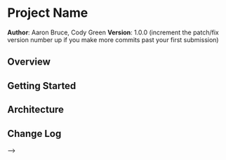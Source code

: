 # Project Name

**Author**: Aaron Bruce, Cody Green
**Version**: 1.0.0 (increment the patch/fix version number up if you make more commits past your first submission)

## Overview
<!-- Provide a high level overview of what this application is and why you are building it, beyond the fact that it's an assignment for a Code Fellows 301 class. (i.e. What's your problem domain?)
link files together and render them to the dom and delete the old template only showing the clones.





 -->

## Getting Started
<!-- What are the steps that a user must take in order to build this app on their own machine and get it running? 
if a user wanted to build this app on their own machine they would need to clone down the repo and finish the todos and review the review portions and fil in the comments.



-->

## Architecture
<!-- Provide a detailed description of the application design. What technologies (languages, libraries, etc) you're using, and any other relevant design information. 
we are using html css javascript and jquery.


-->

## Change Log
<!-- Use this are to document the iterative changes made to your application as each feature is successfully implemented. Use time stamps. Here's an examples:
12-02-2017 5:57pm we filled out the todos, linked all the files together, hid the template but showed the clones , filled out the comments, finished the readme.

01-01-2001 4:59pm - Application now has a fully-functional express server, with GET and POST routes for the book resource.

## Credits and Collaborations
<!-- Give credit (and a link) to other people or resources that helped you build this application. 
i worked with Aaron Bruce and i was Cody Green othe inspirations were jb tellez and james with unseen moderation from mike and his all seeing eye.
-->


-->